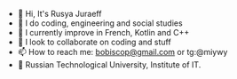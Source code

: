 - 👋 Hi, It's Rusya Juraeff
- 👀 I do coding, engineering and social studies
- 🌱 I currently improve in French, Kotlin and C++
- 💞️ I look to collaborate on coding and stuff
- 📫 How to reach me: bobiscop@gmail.com or tg:@miywy
- 🏫 Russian Technological University, Institute of IT.
